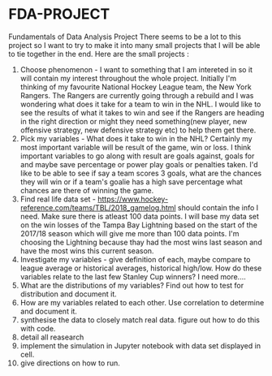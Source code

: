 # FDA-PROJECT
Fundamentals of Data Analysis Project
There seems to be a lot to this project so I want to try to make it into many small projects that I will be able to tie together in the end.
Here are the small projects :
1. Choose phenomenon - I want to something that I am intereted in so it will contain my interest throughout the whole project. Initially I'm thinking of my favourite National Hockey League team, the New York Rangers. The Rangers are currently going through a rebuild and I was wondering what does it take for a team to win in the NHL. I would like to see the results of what it takes to win and see if the Rangers are heading in the right direction or might they need something(new player, new offensive strategy, new defensive strategy etc) to help them get there.
2. Pick my variables - What does it take to win in the NHL? Certainly my most important variable will be result of the game, win or loss. I think important variables to go along with result are goals against, goals for and maybe save percentage or power play goals or penalties taken. I'd like to be able to see if say a team scores 3 goals, what are the chances they will win or if a team's goalie has a high save percentage what chances are there of winning the game.
3. Find real life data set -  https://www.hockey-reference.com/teams/TBL/2018_gamelog.html should contain the info I need. Make sure there is atleast 100 data points. I will base my data set on the win losses of the Tampa Bay Lightning based on the start of the 2017/18 season which will give me more than 100 data points. I'm choosing the Lightning because thay had the most wins last season and have the most wins this current season.
4. Investigate my variables - give definition of each, maybe compare to league average or historical averages, historical high/low. How do these variables relate to the last few Stanley Cup winners? I need more....
5. What are the distributions of my variables? Find out how to test for distribution and document it.
6. How are my variables related to each other. Use correlation to determine and document it.
7. synthesise the data to closely match real data. figure out how to do this with code.
8. detail all reasearch
9. implement the simulation in Jupyter notebook with data set displayed in cell.
10. give directions on how to run.
